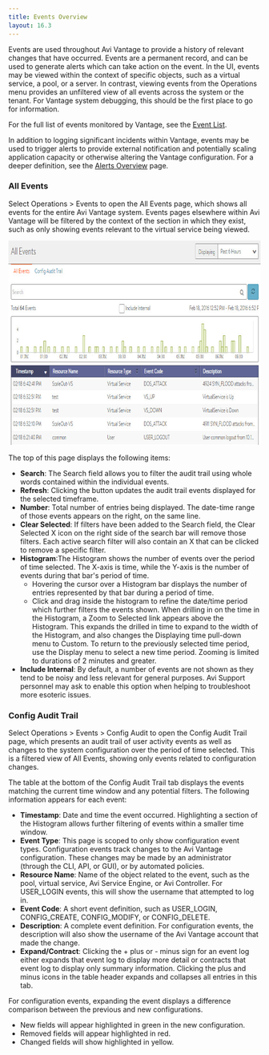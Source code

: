 ```yaml
---
title: Events Overview
layout: 16.3
---
```

Events are used throughout Avi Vantage to provide a history of relevant changes that have occurred. Events are a permanent record, and can be used to generate alerts which can take action on the event. In the UI, events may be viewed within the context of specific objects, such as a virtual service, a pool, or a server. In contrast, viewing events from the Operations menu provides an unfiltered view of all events across the system or the tenant. For Vantage system debugging, this should be the first place to go for information.

For the full list of events monitored by Vantage, see the <a href="/docs/16.3/events-list">Event List</a>.

In addition to logging significant incidents within Vantage, events may be used to trigger alerts to provide external notification and potentially scaling application capacity or otherwise altering the Vantage configuration. For a deeper definition, see the <a href="/docs/16.3/alerts-overview">Alerts Overview</a> page.

### All Events

Select Operations &gt; Events to open the All Events page, which shows all events for the entire Avi Vantage system. Events pages elsewhere within Avi Vantage will be filtered by the context of the section in which they exist, such as only showing events relevant to the virtual service being viewed.

<a href="img/admin_events-2.jpg"><img class="alignnone size-full wp-image-4967" src="img/admin_events-2.jpg" alt="admin_events" width="862" height="408"></a>

The top of this page displays the following items:

* **Search**: The Search field allows you to filter the audit trail using whole words contained within the individual events.
* **Refresh**: Clicking the button updates the audit trail events displayed for the selected timeframe.
* **Number**: Total number of entries being displayed. The date-time range of those events appears on the right, on the same line.
* **Clear Selected**: If filters have been added to the Search field, the Clear Selected X icon on the right side of the search bar will remove those filters. Each active search filter will also contain an X that can be clicked to remove a specific filter.
* **Histogram**:The Histogram shows the number of events over the period of time selected. The X-axis is time, while the Y-axis is the number of events during that bar's period of time.  
    * Hovering the cursor over a Histogram bar displays the number of entries represented by that bar during a period of time.
    * Click and drag inside the histogram to refine the date/time period which further filters the events shown. When drilling in on the time in the Histogram, a Zoom to Selected link appears above the Histogram. This expands the drilled in time to expand to the width of the Histogram, and also changes the Displaying time pull-down menu to Custom. To return to the previously selected time period, use the Display menu to select a new time period. Zooming is limited to durations of 2 minutes and greater.
* **Include Internal**: By default, a number of events are not shown as they tend to be noisy and less relevant for general purposes. Avi Support personnel may ask to enable this option when helping to troubleshoot more esoteric issues. 

### Config Audit Trail

Select Operations &gt; Events &gt; Config Audit to open the Config Audit Trail page, which presents an audit trail of user activity events as well as changes to the system configuration over the period of time selected. This is a filtered view of All Events, showing only events related to configuration changes.

The table at the bottom of the Config Audit Trail tab displays the events matching the current time window and any potential filters. The following information appears for each event:

* **Timestamp**: Date and time the event occurred. Highlighting a section of the Histogram allows further filtering of events within a smaller time window.
* **Event Type**: This page is scoped to only show configuration event types. Configuration events track changes to the Avi Vantage configuration. These changes may be made by an administrator (through the CLI, API, or GUI), or by automated policies.
* **Resource Name**: Name of the object related to the event, such as the pool, virtual service, Avi Service Engine, or Avi Controller. For USER_LOGIN events, this will show the username that attempted to log in.
* **Event Code**: A short event definition, such as USER_LOGIN, CONFIG_CREATE, CONFIG_MODIFY, or CONFIG_DELETE.
* **Description**: A complete event definition. For configuration events, the description will also show the username of the Avi Vantage account that made the change.
* **Expand/Contract**: Clicking the + plus or - minus sign for an event log either expands that event log to display more detail or contracts that event log to display only summary information. Clicking the plus and minus icons in the table header expands and collapses all entries in this tab. 

For configuration events, expanding the event displays a difference comparison between the previous and new configurations.

* New fields will appear highlighted in green in the new configuration.
* Removed fields will appear highlighted in red.
* Changed fields will show highlighted in yellow. 